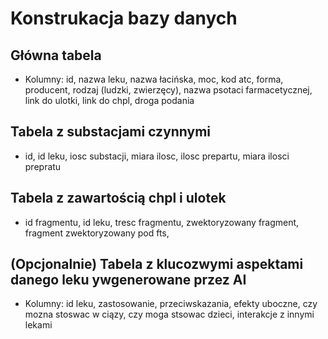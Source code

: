 # Konstrukacja bazy danych
## Główna tabela
- Kolumny: id, nazwa leku, nazwa łacińska, moc, kod atc, forma, producent, rodzaj (ludzki, zwierzęcy), nazwa psotaci farmacetycznej, link do ulotki, link do chpl, droga podania
## Tabela z substacjami czynnymi
- id, id leku, iosc substacji, miara ilosc, ilosc prepartu, miara ilosci prepratu
## Tabela z zawartością chpl i ulotek
- id fragmentu, id leku, tresc fragmentu, zwektoryzowany fragment, fragment zwektoryzowany pod fts, 
## (Opcjonalnie) Tabela z klucozwymi aspektami danego leku ywgenerowane przez AI
- Kolumny: id leku, zastosowanie, przeciwskazania, efekty uboczne, czy mozna stoswac w ciązy, czy moga stsowac dzieci, interakcje z innymi lekami

